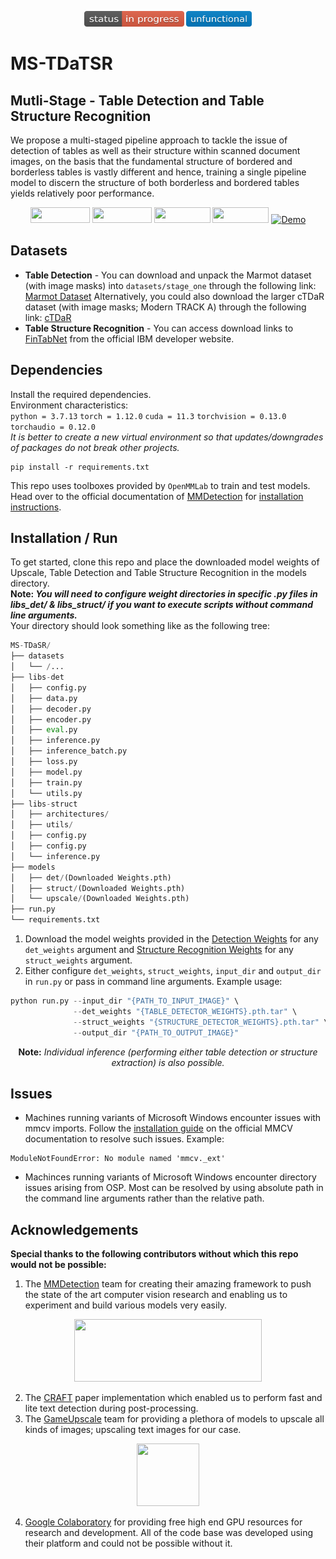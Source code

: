<p align="center">
   <a href="#"><img width="160" height="25" src="./resources/status-in progress-critical.svg"/></a>
   <a href="#"><img width="105" height="25" src="./resources/unfunctional-blue.svg"/></a><br/>
</p>

# MS-TDaTSR
## Mutli-Stage - Table Detection and Table Structure Recognition
We propose a multi-staged pipeline approach to tackle the issue of detection of tables as well as their structure within scanned document images, on the basis that the fundamental structure of bordered and borderless tables is vastly different and hence, training a single pipeline model to discern the structure of both borderless and bordered tables yields relatively poor performance.

<p align="center">
  <a href="https://www.python.org/"><img width="95" height="25" src="https://img.shields.io/badge/python-3670A0?style=flat&logo=python&logoColor=ffdd54"/></a>
  <a href="https://pytorch.org/"><img width="95" height="25" src="https://img.shields.io/badge/PyTorch-%23EE4C2C.svg?style=flat&logo=PyTorch&logoColor=white"/></a>
  <a href="https://numpy.org/"><img width="90" height="25" src="https://img.shields.io/badge/numpy-%23013243.svg?style=flat&logo=numpy&logoColor=white"/></a>
  <a href="https://pandas.pydata.org/"><img width="90" height="25" src="https://img.shields.io/badge/pandas-%23150458.svg?style=flat&logo=pandas&logoColor=white"/></a>
  <a href="#">
  <img width="150" height="25" img src="https://colab.research.google.com/assets/colab-badge.svg" alt="Demo"/></a>
</p>

## Datasets
- **Table Detection** - You can download and unpack the Marmot dataset (with image masks) into `datasets/stage_one` through the following link: [Marmot Dataset](https://drive.google.com/file/d/1-7cBtAraIa0e8c6kMFDPmlAlKOPOBccd/view?usp=sharing)
Alternatively, you could also download the larger cTDaR dataset (with image masks; Modern TRACK A) through the following link: [cTDaR](https://drive.google.com/file/d/1PTlz7aXY9r6sQOXApPKOyvsD6sjrjt5Q/view?usp=sharing)<br/>
- **Table Structure Recognition** - You can access download links to [FinTabNet](https://developer.ibm.com/exchanges/data/all/fintabnet/) from the official IBM developer website.
## Dependencies
Install the required dependencies.<br/>Environment characteristics:<br/>`python = 3.7.13` `torch = 1.12.0` `cuda = 11.3` `torchvision = 0.13.0` `torchaudio = 0.12.0`
<br/>*It is better to create a new virtual environment so that updates/downgrades of packages do not break other projects.*
```
pip install -r requirements.txt
```
This repo uses toolboxes provided by `OpenMMLab` to train and test models. Head over to the official documentation of [MMDetection](https://github.com/open-mmlab/mmdetection) for [installation instructions](https://mmdetection.readthedocs.io/en/latest/get_started.html#installation).

## Installation / Run
To get started, clone this repo and place the downloaded model weights of Upscale, Table Detection and Table Structure Recognition in the models directory.<br/>
**Note: _You will need to configure weight directories in specific .py files in libs_det/ & libs_struct/ if you want to execute scripts without command line arguments._** <br/>
Your directory should look something like as the following tree:
```python
MS-TDaSR/
├── datasets
│   └── /...
├── libs-det
│   ├── config.py
│   ├── data.py
│   ├── decoder.py
│   ├── encoder.py
│   ├── eval.py
│   ├── inference.py
│   ├── inference_batch.py
│   ├── loss.py
│   ├── model.py
│   ├── train.py
│   └── utils.py
├── libs-struct
│   ├── architectures/
│   ├── utils/
│   ├── config.py
│   ├── config.py
│   └── inference.py
├── models
│   ├── det/(Downloaded Weights.pth)
│   ├── struct/(Downloaded Weights.pth)
│   └── upscale/(Downloaded Weights.pth)
├── run.py
└── requirements.txt
```

1. Download the model weights provided in the [Detection Weights](libs_det#models-weights) for any `det_weights` argument and [Structure Recognition Weights](libs_struct#models-weights) for any `struct_weights` argument.
2. Either configure `det_weights`, `struct_weights`, `input_dir` and `output_dir` in `run.py` or pass in command line arguments. Example usage:
```python
python run.py --input_dir "{PATH_TO_INPUT_IMAGE}" \
              --det_weights "{TABLE_DETECTOR_WEIGHTS}.pth.tar" \
              --struct_weights "{STRUCTURE_DETECTOR_WEIGHTS}.pth.tar" \
              --output_dir "{PATH_TO_OUTPUT_IMAGE}"
```
<p align="center">
    <p1 align="center"> <b>Note:</b> <i>Individual inference (performing either table detection or structure extraction) is also possible.</i>
</p>

## Issues
- Machines running variants of Microsoft Windows encounter issues with mmcv imports. Follow the [installation guide](https://mmcv.readthedocs.io/en/latest/get_started/installation.html) on the official MMCV documentation to resolve such issues. Example:
```
ModuleNotFoundError: No module named 'mmcv._ext'
```
- Machinces running variants of Microsoft Windows encounter directory issues arising from OSP. Most can be resolved by using absolute path in the command line arguments rather than the relative path.

## Acknowledgements
**Special thanks to the following contributors without which this repo would not be possible:**
1. The [MMDetection](https://github.com/open-mmlab/mmdetection) team for creating their amazing framework to push the state of the art computer vision research and enabling us to experiment and build various models very easily.
<p align="center">
   <a href="https://github.com/open-mmlab/mmdetection"><img width="300" height="100" src="https://raw.githubusercontent.com/open-mmlab/mmdetection/master/resources/mmdet-logo.png"/></a>
</p>

2. The [CRAFT](https://github.com/clovaai/CRAFT-pytorch) paper implementation which enabled us to perform fast and lite text detection during post-processing.
3. The [GameUpscale](https://upscale.wiki/wiki/Main_Page) team for providing a plethora of models to upscale all kinds of images; upscaling text images for our case.
<p align="center">
   <a href="#"><img width="100" height="100" src="https://styles.redditmedia.com/t5_t2w6c/styles/communityIcon_lslg93wlmah31.png?width=256&s=3163c0903846807d8609680be18368a0a7eef05b"/></a>
</p>
   
4. [Google Colaboratory](https://github.com/googlecolab) for providing free high end GPU resources for research and development. All of the code base was developed using their platform and could not be possible without it.
